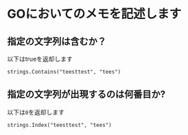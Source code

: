 # GOにおいてのメモを記述します

## 指定の文字列は含むか？
以下はtrueを返却します

`strings.Contains("teesttest", "tees")`

## 指定の文字列が出現するのは何番目か?
以下は`0`を返却します

`strings.Index("teesttest", "tees")`
